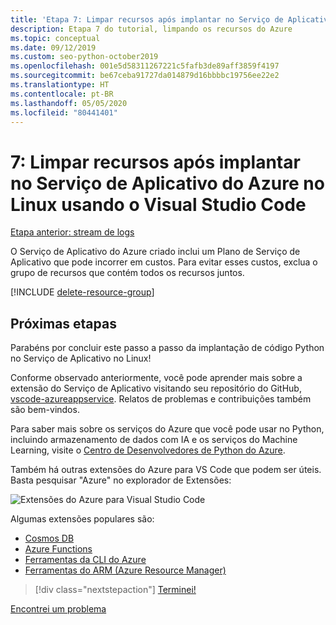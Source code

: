 ```yaml
---
title: 'Etapa 7: Limpar recursos após implantar no Serviço de Aplicativo do Azure no Linux usando o Visual Studio Code'
description: Etapa 7 do tutorial, limpando os recursos do Azure
ms.topic: conceptual
ms.date: 09/12/2019
ms.custom: seo-python-october2019
ms.openlocfilehash: 001e5d58311267221c5fafb3de89aff3859f4197
ms.sourcegitcommit: be67ceba91727da014879d16bbbbc19756ee22e2
ms.translationtype: HT
ms.contentlocale: pt-BR
ms.lasthandoff: 05/05/2020
ms.locfileid: "80441401"
---
```

# <a name="7-clean-up-resources-after-deploying-to-azure-app-service-on-linux-from-visual-studio-code"></a>7: Limpar recursos após implantar no Serviço de Aplicativo do Azure no Linux usando o Visual Studio Code

[Etapa anterior: stream de logs](tutorial-deploy-app-service-on-linux-06.md)

O Serviço de Aplicativo do Azure criado inclui um Plano de Serviço de Aplicativo que pode incorrer em custos. Para evitar esses custos, exclua o grupo de recursos que contém todos os recursos juntos.

[!INCLUDE [delete-resource-group](includes/delete-resource-group.md)]

## <a name="next-steps"></a>Próximas etapas

Parabéns por concluir este passo a passo da implantação de código Python no Serviço de Aplicativo no Linux!

Conforme observado anteriormente, você pode aprender mais sobre a extensão do Serviço de Aplicativo visitando seu repositório do GitHub, [vscode-azureappservice](https://github.com/Microsoft/vscode-azureappservice). Relatos de problemas e contribuições também são bem-vindos.

Para saber mais sobre os serviços do Azure que você pode usar no Python, incluindo armazenamento de dados com IA e os serviços do Machine Learning, visite o [Centro de Desenvolvedores de Python do Azure](https://docs.microsoft.com/python/azure/?view=azure-python).

Também há outras extensões do Azure para VS Code que podem ser úteis. Basta pesquisar "Azure" no explorador de Extensões:

![Extensões do Azure para Visual Studio Code](media/deploy-containers/azure-extensions-for-visual-studio-code.png)

Algumas extensões populares são:

- [Cosmos DB](https://marketplace.visualstudio.com/items?itemName=ms-azuretools.vscode-cosmosdb)
- [Azure Functions](https://marketplace.visualstudio.com/items?itemName=ms-azuretools.vscode-azurefunctions)
- [Ferramentas da CLI do Azure](https://marketplace.visualstudio.com/items?itemName=ms-vscode.azurecli)
- [Ferramentas do ARM (Azure Resource Manager)](https://marketplace.visualstudio.com/items?itemName=msazurermtools.azurerm-vscode-tools)

> [!div class="nextstepaction"]
> [Terminei!](https://docs.microsoft.com/python/azure/?view=azure-python) 

[Encontrei um problema](https://www.research.net/r/PWZWZ52?tutorial=vscode-appservice-python&step=07-clean-up-resources)
